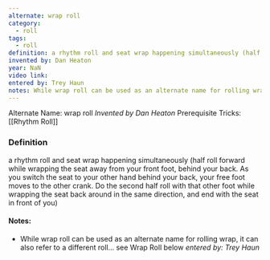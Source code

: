 ```yaml
---
alternate: wrap roll
category:
  - roll
tags:
  - roll
definition: a rhythm roll and seat wrap happening simultaneously (half roll forward while wrapping the seat away from your front foot, behind your back. As you switch the seat to your other hand behind your back, your free foot moves to the other crank. Do the second half roll with that other foot while wrapping the seat back around in the same direction, and end with the seat in front of you)
invented by: Dan Heaton
year: NaN
video link: 
entered by: Trey Haun
notes: While wrap roll can be used as an alternate name for rolling wrap, it can also refer to a different roll... see Wrap Roll below
---
```

Alternate Name: wrap roll
*Invented by Dan Heaton*
Prerequisite Tricks: [[Rhythm Roll]]

### Definition
a rhythm roll and seat wrap happening simultaneously (half roll forward while wrapping the seat away from your front foot, behind your back. As you switch the seat to your other hand behind your back, your free foot moves to the other crank. Do the second half roll with that other foot while wrapping the seat back around in the same direction, and end with the seat in front of you)


#### Notes:
- While wrap roll can be used as an alternate name for rolling wrap, it can also refer to a different roll... see Wrap Roll below
*entered by: Trey Haun*
